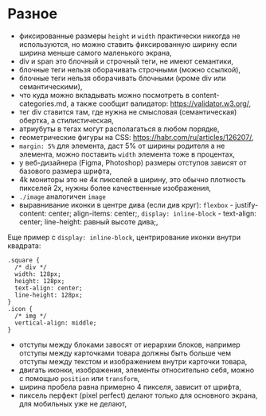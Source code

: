 # Разное
- фиксированные размеры `height` и `width` практически никогда не используются, но можно ставить фиксированную ширину если ширина меньше самого маленького экрана,
- div и span это блочный и строчный теги, не имеют семантики,
- блочные теги нельзя оборачивать строчными (можно ссылкой),
- блочные теги нельзя оборачивать блочными (кроме div или семантическими),
- что куда можно вкладывать можно посмотреть в content-categories.md, а также сообщит валидатор: https://validator.w3.org/,
- тег div ставится там, где нужна не смысловая (семантическая) обертка, а стилистическая,
- атриубуты в тегах могут располагаться в любом порядке,
- геометрические фигуры на CSS: https://habr.com/ru/articles/126207/,
- `margin: 5%` для элемента, даст 5% от ширины родителя а не элемента, можно поставить `width` элемента тоже в процентах,
- у веб-дизайнера (Figma, Photoshop) размеры отступов зависят от базового размера шрифта,
- 4k мониторы это не 4к пикселей в ширину, это обычно плотность пикселей 2x, нужны более качественные изображения,
- `./image` аналогичен `image`
- выравнивание иконки в центре дива (если див круг): `flexbox` - justify-content: center; align-items: center;, `display: inline-block` - text-align: center; line-height: равный высоте дива;,

Еще пример с `display: inline-block`, центрирование иконки внутри квадрата:

    .square {
      /* div */
      width: 128px;
      height: 128px;
      text-align: center;
      line-height: 128px;
    }
    .icon {
      /* img */
      vertical-align: middle;
    }

- отступы между блоками завосят от иерархии блоков, например отступы между карточками товара должны быть больше чем отступы между текстом и изображением внутри карточки товара,
- двигать иконки, изображения, элементы относительно себя, можно с помощью `position` или `transform`,
- ширина пробела равна примерно 4 пикселя, зависит от шрифта,
- пиксель перфект (pixel perfect) делают только для основного экрана, для мобильных уже не делают,
